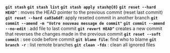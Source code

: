 **`git stash`**
**`git stash list`**
**`git stash apply stash@{0}`**
**`git reset --hard HEAD^`** : moves the HEAD pointer to the previous commit (reset last commit)
**`git reset --hard ca83a6df`**: apply reseted commit in another branch
**`git commit --amend -m "Votre nouveau message de commit"`**
**`git commit --amend --no-edit`** : add file to last commit
**`git revert HEAD^`** creates a new commit that reverses the changes made in the previous commit
**`git reset --soft commit`** : see code before commit
**`git blame file`**: find who to blame
**`git branch -r`** : list remote branches
**`git clean -fdx`** : clean all ignored files